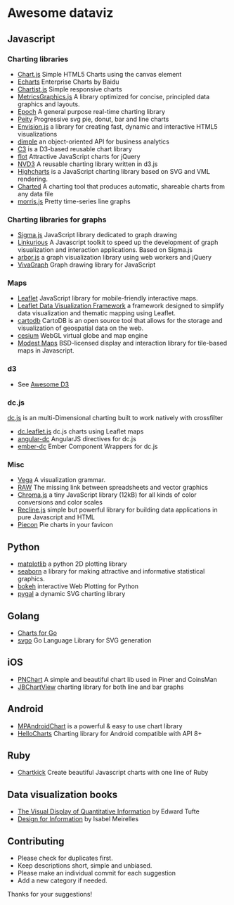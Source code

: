 # Awesome dataviz

## Javascript

### Charting libraries

- [Chart.js](http://www.chartjs.org/) Simple HTML5 Charts using the canvas element
- [Echarts](http://echarts.baidu.com/index-en.html) Enterprise Charts by Baidu
- [Chartist.js](http://gionkunz.github.io/chartist-js/) Simple responsive charts
- [MetricsGraphics.js](http://metricsgraphicsjs.org/) A library optimized for concise, principled data graphics and layouts.
- [Epoch](http://fastly.github.io/epoch/) A general purpose real-time charting library
- [Peity](https://github.com/benpickles/peity) Progressive svg pie, donut, bar and line charts
- [Envision.js](http://www.humblesoftware.com/envision) a library for creating fast, dynamic and interactive HTML5 visualizations
- [dimple](http://dimplejs.org/) an object-oriented API for business analytics
- [C3](http://c3js.org/) is a D3-based reusable chart library
- [flot](https://github.com/flot/flot) Attractive JavaScript charts for jQuery
- [NVD3](https://github.com/novus/nvd3) A reusable charting library written in d3.js
- [Highcharts](https://github.com/highslide-software/highcharts.com) is a JavaScript charting library based on SVG and VML rendering.
- [Charted](https://github.com/mikesall/charted) A charting tool that produces automatic, shareable charts from any data file
- [morris.js](http://morrisjs.github.io/morris.js/) Pretty time-series line graphs


### Charting libraries for graphs
- [Sigma.js](http://sigmajs.org/) JavaScript library dedicated to graph drawing
- [Linkurious](https://github.com/Linkurious/linkurious.js/) A Javascript toolkit to speed up the development of graph visualization and interaction applications. Based on Sigma.js
- [arbor.js](http://arborjs.org/) a graph visualization library using web workers  and jQuery
- [VivaGraph](https://github.com/anvaka/VivaGraphJS) Graph drawing library for JavaScript

### Maps

- [Leaflet](http://leafletjs.com) JavaScript library for mobile-friendly interactive maps. 
- [Leaflet Data Visualization Framework](https://github.com/humangeo/leaflet-dvf)  a framework designed to simplify data visualization and thematic mapping using Leaflet.
- [cartodb](https://github.com/CartoDB/cartodb) CartoDB is an open source tool that allows for the storage and visualization of geospatial data on the web.
- [cesium](https://github.com/AnalyticalGraphicsInc/cesium) WebGL virtual globe and map engine
- [Modest Maps](http://modestmaps.com/) BSD-licensed display and interaction library for tile-based maps in Javascript.

### d3
- See [Awesome D3](https://github.com/wbkd/awesome-d3)

### dc.js
[dc.js](https://github.com/dc-js/dc.js) is an multi-Dimensional charting built to work natively with crossfilter

- [dc.leaflet.js](https://github.com/yurukov/dc.leaflet.js) dc.js charts using Leaflet maps
- [angular-dc](https://github.com/TomNeyland/angular-dc) AngularJS directives for dc.js
- [ember-dc](https://github.com/andrewreedy/ember-dc) Ember Component Wrappers for dc.js


### Misc
- [Vega](http://vega.github.io/vega/) A visualization grammar.
- [RAW](http://raw.densitydesign.org/) The missing link between spreadsheets and vector graphics
- [Chroma.js](http://gka.github.io/chroma.js/) a tiny JavaScript library (12kB) for all kinds of color conversions and color scales
- [Recline.js](http://okfnlabs.org/recline/) simple but powerful library for building data applications in pure Javascript and HTML
- [Piecon](https://github.com/lipka/piecon) Pie charts in your favicon


## Python
- [matplotlib](http://matplotlib.org/) a python 2D plotting library
- [seaborn](http://stanford.edu/~mwaskom/software/seaborn/) a library for making attractive and informative statistical graphics.
- [bokeh](http://bokeh.pydata.org/) interactive Web Plotting for Python
- [pygal](http://pygal.org/) a dynamic SVG charting library


## Golang
- [Charts for Go](https://github.com/vdobler/chart)
- [svgo](https://github.com/ajstarks/svgo) Go Language Library for SVG generation

## iOS
- [PNChart](https://github.com/kevinzhow/PNChart) A simple and beautiful chart lib used in Piner and CoinsMan
- [JBChartView](https://github.com/Jawbone/JBChartView) charting library for both line and bar graphs

## Android
- [MPAndroidChart](https://github.com/PhilJay/MPAndroidChart) is a powerful & easy to use chart library
- [HelloCharts](https://github.com/lecho/hellocharts-android) Charting library for Android compatible with API 8+

## Ruby
- [Chartkick](https://github.com/ankane/chartkick) Create beautiful Javascript charts with one line of Ruby


## Data visualization books
- [The Visual Display of Quantitative Information](http://www.amazon.com/The-Visual-Display-Quantitative-Information/dp/0961392142) by Edward Tufte
- [Design for Information](http://www.amazon.es/Design-Information-Introduction-Histories-Visualizations/dp/1592538061) by Isabel Meirelles

## Contributing

- Please check for duplicates first.
- Keep descriptions short, simple and unbiased.
- Please make an individual commit for each suggestion
- Add a new category if needed.

Thanks for your suggestions!